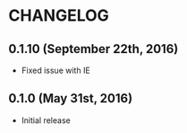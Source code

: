 # CHANGELOG

## 0.1.10 (September 22th, 2016)

- Fixed issue with IE

## 0.1.0 (May 31st, 2016)

- Initial release
